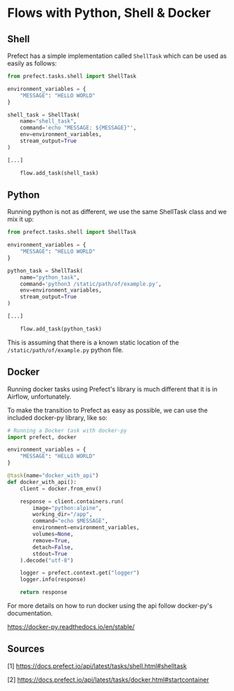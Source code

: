 # Flows with Python, Shell & Docker

## Shell

Prefect has a simple implementation called `ShellTask`
which can be used as easily as follows:

```python
from prefect.tasks.shell import ShellTask

environment_variables = {
    "MESSAGE": "HELLO WORLD"
}

shell_task = ShellTask(
    name="shell_task",
    command='echo "MESSAGE: ${MESSAGE}"',
    env=environment_variables,
    stream_output=True
)

[...]

    flow.add_task(shell_task)
```


## Python

Running python is not as different, we use 
the same ShellTask class and we mix it up:

```python
from prefect.tasks.shell import ShellTask

environment_variables = {
    "MESSAGE": "HELLO WORLD"
}

python_task = ShellTask(
    name="python_task",
    command='python3 /static/path/of/example.py',
    env=environment_variables,
    stream_output=True
)

[...]

    flow.add_task(python_task)
```

This is assuming that there is a known static location
of the `/static/path/of/example.py` python file.

## Docker

Running docker tasks using Prefect's library is
much different that it is in Airflow, unfortunately.

To make the transition to Prefect as easy as possible,
we can use the included docker-py library, like so:

```python
# Running a Docker task with docker-py
import prefect, docker

environment_variables = {
    "MESSAGE": "HELLO WORLD"
}

@task(name="docker_with_api")
def docker_with_api():
    client = docker.from_env()

    response = client.containers.run(
        image="python:alpine",
        working_dir="/app",
        command="echo $MESSAGE",
        environment=environment_variables,
        volumes=None,
        remove=True,
        detach=False,
        stdout=True
    ).decode("utf-8")

    logger = prefect.context.get("logger")
    logger.info(response)

    return response
```

For more details on how to run docker using the api
follow docker-py's documentation.

https://docker-py.readthedocs.io/en/stable/


## Sources

[1] https://docs.prefect.io/api/latest/tasks/shell.html#shelltask

[2] https://docs.prefect.io/api/latest/tasks/docker.html#startcontainer
